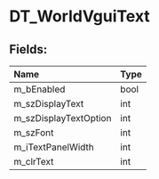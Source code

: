 # DT_WorldVguiText

## Fields:

| Name | Type |
| :--- | :--- |
| m_bEnabled | bool |
| m_szDisplayText | int |
| m_szDisplayTextOption | int |
| m_szFont | int |
| m_iTextPanelWidth | int |
| m_clrText | int |
